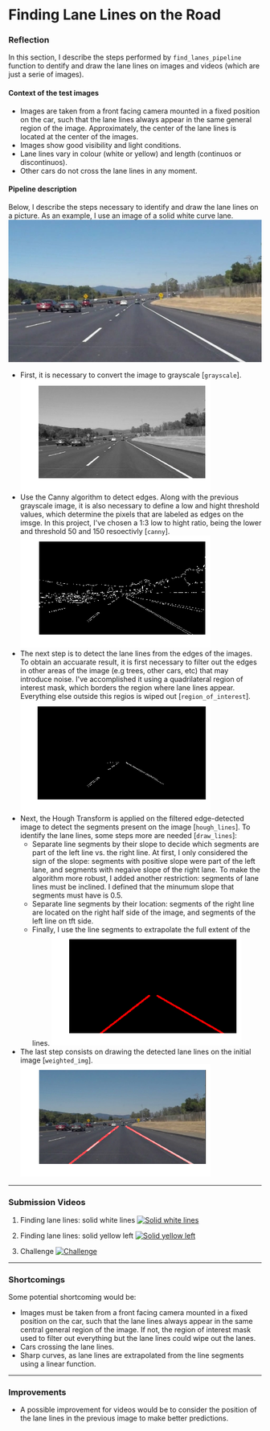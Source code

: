 # Finding Lane Lines on the Road

### Reflection

In this section, I describe the steps performed by `find_lanes_pipeline` function to dentify and draw the lane lines on images and videos (which are just a serie of images).


#### Context of the test images
* Images are taken from a front facing camera mounted in a fixed position on the car, such that the lane lines always appear in the same general region of the image. Approximately, the center of the lane lines is located at the center of the images.
* Images show good visibility and light conditions.
* Lane lines vary in colour (white or yellow) and length (continuos or discontinuos). 
* Other cars do not cross the lane lines in any moment.

#### Pipeline description
Below, I describe the steps necessary to identify and draw the lane lines on a picture. As an example, I use an image of a solid white curve lane.
![alt text][start]
* First, it is necessary to convert the image to grayscale [`grayscale`].
![alt text][gray]
* Use the Canny algorithm to detect edges. Along with the previous grayscale image, it is also necessary to define a low and hight threshold values, which determine the pixels that are labeled as edges on the imsge. In this project, I've chosen a 1:3 low to hight ratio, being the lower and threshold 50 and 150 resoectivly [`canny`].
![alt text][edges]
* The next step is to detect the lane lines from the edges of the images. To obtain an accuarate result, it is first necessary to filter out the edges in other areas of the image (e.g trees, other cars, etc) that may introduce noise. I've accomplished it using a quadrilateral region of interest mask, which borders the region where lane lines appear. Everything else outside this regios is wiped out [`region_of_interest`]. 
![alt text][mask]
* Next, the Hough Transform is applied on the filtered edge-detected image to detect the segments present on the image [`hough_lines`]. To identify the lane lines, some steps more are needed [`draw_lines`]:
    * Separate line segments by their slope to decide which segments are part of the left line vs. the right line. At first, I only considered the sign of the slope: segments with positive slope were part of the left lane, and segments with negaive slope of the right lane. To make the algorithm more robust, I added another restriction: segments of lane lines must be inclined. I defined that the minumum slope that segments must have is 0.5.
    * Separate line segments by their location: segments of the right line are located on the right half side of the image, and segments of the left line on tft side.  
    * Finally, I use the line segments to extrapolate the full extent of the lines.
    ![alt text][lines]
* The last step consists on drawing the detected lane lines on the initial image [`weighted_img`].
![alt text][end]

[//]: # (Image References)

[start]: ./test_images/solidWhiteCurve.jpg "Initial image: Solid White Curve"
[gray]: ./examples/solidWhiteCurve_grayscale.jpg "Gray scale"
[edges]: ./examples/solidWhiteCurve_edges.jpg "Edges"
[mask]: ./examples/solidWhiteCurve_mask.jpg "Mask"
[lines]: ./examples/solidWhiteCurve_lines.jpg "Detected lane lines"
[end]: ./examples/solidWhiteCurve_end.jpg "Result"

---

###  Submission Videos

1. Finding lane lines: solid white lines
[![Solid white lines](http://img.youtube.com/vi/M_dnxvHdv6A/0.png)](https://youtu.be/M_dnxvHdv6A "Solid white lines - Click to Watch!")


2. Finding lane lines: solid yellow left
[![Solid yellow left](http://img.youtube.com/vi/q3Dp-TF8yYs/0.png)](https://youtu.be/q3Dp-TF8yYs "Solid yellow left - Click to Watch!")

3. Challenge
[![Challenge](http://img.youtube.com/vi/YwUlD8wuwM4/0.png)](https://youtu.be/YwUlD8wuwM4 "Challenge - Click to Watch!")


---

###  Shortcomings
Some potential shortcoming would be:
* Images must be taken from a front facing camera mounted in a fixed position on the car, such that the lane lines always appear in the same central general region of the image. If not, the region of interest mask used to filter out everything but the lane lines could wipe out the lanes.
* Cars crossing the lane lines.
* Sharp curves, as lane lines are extrapolated from the line segments using a linear function.

---

### Improvements

* A possible improvement for videos would be to consider the position of the lane lines in the previous image to make better predictions.